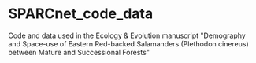 # SPARCnet_code_data
Code and data used in the Ecology & Evolution manuscript "Demography and Space-use of Eastern Red-backed Salamanders (Plethodon cinereus) between Mature and Successional Forests"
